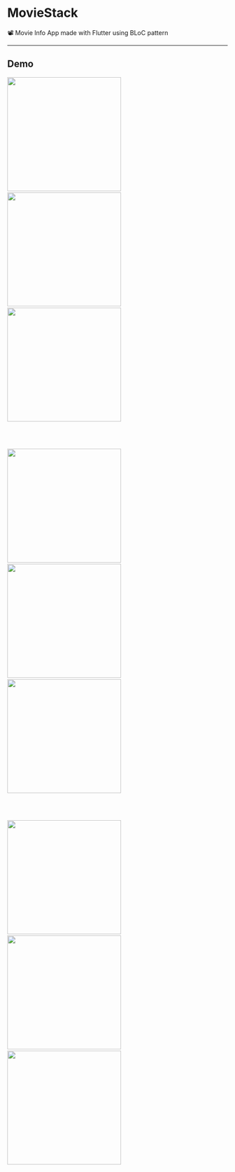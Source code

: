 # MovieStack

📽 Movie Info App made with Flutter using BLoC pattern

---

## Demo

<p float="left">
  <img src="https://github.com/prashantchanne12/MovieStack-Flutter/blob/master/screenshots/1.png" width="260" />
  &nbsp&nbsp&nbsp&nbsp
  <img src="https://github.com/prashantchanne12/MovieStack-Flutter/blob/master/screenshots/1.1.png" width="260" />
  &nbsp&nbsp&nbsp&nbsp
  <img src="https://github.com/prashantchanne12/MovieStack-Flutter/blob/master/screenshots/2.png" width="260" />
</p>



<br>
<br>


<p float="left">
  <img src="https://github.com/prashantchanne12/MovieStack-Flutter/blob/master/screenshots/3.png" width="260" />
  &nbsp&nbsp&nbsp&nbsp
  <img src="https://github.com/prashantchanne12/MovieStack-Flutter/blob/master/screenshots/4.png" width="260" />
  &nbsp&nbsp&nbsp&nbsp
  <img src="https://github.com/prashantchanne12/MovieStack-Flutter/blob/master/screenshots/5.png" width="260" />
</p>

<br>
<br>


<p float="left">
  <img src="https://github.com/prashantchanne12/MovieStack-Flutter/blob/master/screenshots/6.png" width="260" />
  &nbsp&nbsp&nbsp&nbsp
  <img src="https://github.com/prashantchanne12/MovieStack-Flutter/blob/master/screenshots/7.png" width="260" />
  &nbsp&nbsp&nbsp&nbsp
  <img src="https://github.com/prashantchanne12/MovieStack-Flutter/blob/master/screenshots/8.png" width="260" />
</p>

